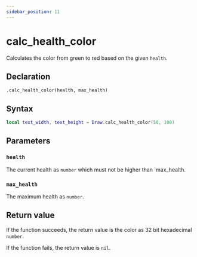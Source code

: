 ```yaml
---
sidebar_position: 11
---
```


# calc_health_color

Calculates the color from green to red based on the given `health`.

## Declaration

`.calc_health_color(health, max_health)`

## Syntax

```lua
local text_width, text_height = Draw.calc_health_color(50, 100)
```

## Parameters

### `health`

The current health as `number` which must not be higher than `max_health.

### `max_health`

The maximum health as `number`.

## Return value

If the function succeeds, the return value is the color as 32 bit hexadecimal `number`.

If the function fails, the return value is `nil`.
